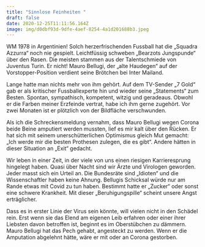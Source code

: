 ```yaml
---
title: "Sinnlose Feinheiten "
draft: false
date: 2020-12-25T11:11:56.164Z
image: img/d0dbf93d-9dfe-4aef-8254-4a1d201688b3.jpeg
---
```

WM 1978 in Argentinien! Solch herzerfrischenden Fussball hat die „Squadra Azzurra“ noch nie gespielt. Leichtfüssig schweben „Bearzots Jungspunde“ über den Rasen. Die meisten stammen aus der Talentschmiede von Juventus Turin. Er nicht! Mauro Bellugi, der „alte Haudegen“ auf der Vorstopper-Position  verdient seine Brötchen bei Inter Mailand. 

Lange hatte man nichts mehr von ihm gehört. Auf dem TV-Sender „7 Gold“ gab er als kritischer Fussballexperte hin und wieder seine „Statements“ zum Besten. Spontan, sympathisch, kompetent, witzig und geradeaus. Obwohl er die Farben meiner Erzfeinde vertrat, habe ich ihm gerne zugehört. Vor zwei Monaten ist er plötzlich von der Bildfläche verschwunden. 

Als ich die Schreckensmeldung vernahm, dass Mauro Bellugi wegen Corona beide Beine amputiert werden mussten, lief es mir kalt über den Rücken. Er hat sich mit seinem unerschütterlichen Optimismus gleich Mut gemacht: „Ich werde mir die besten Prothesen zulegen, die es gibt“. Andere hätten in dieser  Situation an „Exit“ gedacht.

Wir leben in einer Zeit, in der viele von uns einen riesigen Karrieresprung hingelegt haben. Quasi über Nacht sind wir Ärzte und Virologen geworden. Jeder masst sich ein Urteil an. Die Bundesräte sind „Idioten“ und die Wissenschaftler haben keine Ahnung. Bellugis Schicksal würde nur am Rande etwas mit Covid zu tun haben. Bestimmt hatte er „Zucker“ oder sonst eine schwere Krankheit. Mit dieser „Beruhigungspille“ scheint unsere Angst erträglicher. 

Dass es in erster Linie der Virus sein könnte, will vielen nicht in den Schädel rein. Erst wenn sie das Elend am eigenen Leib erfahren oder einer ihrer Liebsten davon betroffen ist, beginnt es im Oberstübchen zu dämmern. Mauro Bellugi hat das Pech gehabt, angesteckt zu werden. Wenn er die Amputation abgelehnt hätte, wäre er mit oder an Corona gestorben.